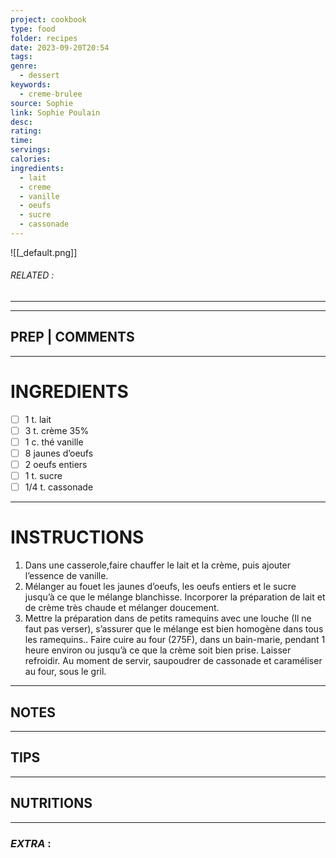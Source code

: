 ```yaml
---
project: cookbook
type: food
folder: recipes
date: 2023-09-20T20:54
tags: 
genre:
  - dessert
keywords:
  - creme-brulee
source: Sophie
link: Sophie Poulain
desc: 
rating: 
time: 
servings: 
calories: 
ingredients:
  - lait
  - creme
  - vanille
  - oeufs
  - sucre
  - cassonade
---
```


![[_default.png]]
###### *RELATED* : 
---


---
## PREP | COMMENTS



---
# INGREDIENTS

- [ ] 1 t. lait
- [ ] 3 t. crème 35%
- [ ] 1 c. thé vanille
- [ ] 8 jaunes d’oeufs
- [ ] 2 oeufs entiers
- [ ] 1 t. sucre
- [ ] 1/4 t. cassonade

---
# INSTRUCTIONS

1. Dans une casserole,faire chauffer le lait et la crème, puis ajouter l’essence de vanille. 
2. Mélanger au fouet les jaunes d’oeufs, les oeufs entiers et le sucre jusqu’à ce que le mélange blanchisse. Incorporer la préparation de lait et de crème très chaude et mélanger doucement.
3. Mettre la préparation dans de petits ramequins avec une louche (Il ne faut pas verser), s’assurer que le mélange est bien homogène dans tous les ramequins.. Faire cuire au four (275F), dans un bain-marie, pendant 1 heure environ ou jusqu’à ce que la crème soit bien prise. Laisser refroidir. Au moment de servir, saupoudrer de cassonade et caraméliser au four, sous le gril.

---
## NOTES



---
## TIPS



---
## NUTRITIONS



---
### *EXTRA* :




